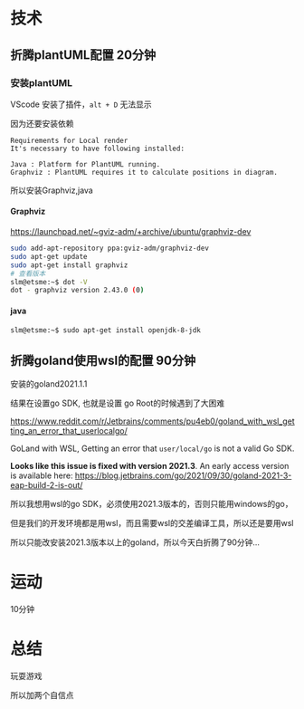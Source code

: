 # 技术
## 折腾plantUML配置 20分钟
### 安装plantUML
VScode 安装了插件，`alt + D` 无法显示

因为还要安装依赖
```
Requirements for Local render
It's necessary to have following installed:

Java : Platform for PlantUML running.
Graphviz : PlantUML requires it to calculate positions in diagram.
```

所以安装Graphviz,java

#### Graphviz
https://launchpad.net/~gviz-adm/+archive/ubuntu/graphviz-dev

```bash
sudo add-apt-repository ppa:gviz-adm/graphviz-dev
sudo apt-get update
sudo apt-get install graphviz
# 查看版本
slm@etsme:~$ dot -V
dot - graphviz version 2.43.0 (0)
```

#### java
```bash
slm@etsme:~$ sudo apt-get install openjdk-8-jdk
```

## 折腾goland使用wsl的配置 90分钟
安装的goland2021.1.1

结果在设置go SDK, 也就是设置 go Root的时候遇到了大困难

https://www.reddit.com/r/Jetbrains/comments/pu4eb0/goland_with_wsl_getting_an_error_that_userlocalgo/

GoLand with WSL, Getting an error that `user/local/go` is not a valid Go SDK.

**Looks like this issue is fixed with version 2021.3**. An early access version is available here: https://blog.jetbrains.com/go/2021/09/30/goland-2021-3-eap-build-2-is-out/

所以我想用wsl的go SDK，必须使用2021.3版本的，否则只能用windows的go，

但是我们的开发环境都是用wsl，而且需要wsl的交差编译工具，所以还是要用wsl

所以只能改安装2021.3版本以上的goland，所以今天白折腾了90分钟...



# 运动
10分钟

# 总结
玩耍游戏

所以加两个自信点